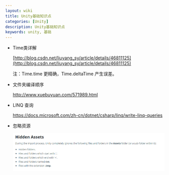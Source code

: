 ```yaml
---
layout: wiki
title: Unity基础知识点
categories: [Unity]
description: Unity基础知识点
keywords: unity, 基础
---
```

- Time类详解

  [http://blog.csdn.net/liuyang_sy/article/details/46811125](http://blog.csdn.net/liuyang_sy/article/details/46811125)

  注：Time.time 更精确，Time.deltaTime 产生误差。

- 文件夹编译顺序

  http://www.xuebuyuan.com/571989.html

- LINQ 查询

  https://docs.microsoft.com/zh-cn/dotnet/csharp/linq/write-linq-queries

- 忽略资源

  ![HideAssets](\Img\Unity\asset\HideAssets.png)